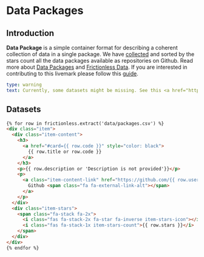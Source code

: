 # Data Packages

## Introduction

**Data Package** is a simple container format for describing a coherent collection of data in a single package. We have [collected](data.html) and sorted by the stars count all the data packages available as repositories on Github. Read more about [Data Packages](https://specs.frictionlessdata.io/guides/data-package) and [Frictionless Data](https://frictionlessdata.io). If you are interested in contributing to this livemark please follow this [guide](contrib.html).

```yaml remark
type: warning
text: Currently, some datasets might be missing. See this <a href="https://github.com/frictionlessdata/data-packages/issues/1">issue</a> for more information.
```

## Datasets

```html markup
{% for row in frictionless.extract('data/packages.csv') %}
<div class="item">
  <div class="item-content">
    <h3>
      <a href="#card={{ row.code }}" style="color: black">
        {{ row.title or row.code }}
      </a>
    </h3>
    <p>{{ row.description or 'Description is not provided'}}</p>
    <p>
      <a class="item-content-link" href="https://github.com/{{ row.user}}/{{row.repo }}" target="_blank">
        Github <span class="fa fa-external-link-alt"></span>
      </a>
    </p>
  </div>
  <div class="item-stars">
    <span class="fa-stack fa-2x">
      <i class="fas fa-stack-2x fa-star fa-inverse item-stars-icon"></i>
      <i class="fas fa-stack-1x item-stars-count">{{ row.stars }}</i>
    </span>
  </div>
</div>
{% endfor %}
```
